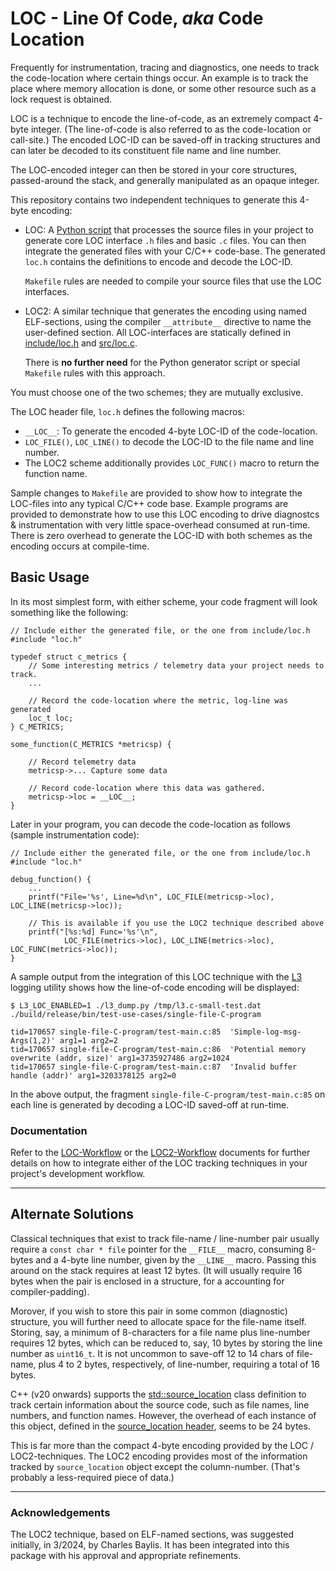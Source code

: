 # LOC - Line Of Code, _aka_ Code Location

Frequently for instrumentation, tracing and diagnostics, one needs to track the
code-location where certain things occur. An example is to track the
place where memory allocation is done, or some other resource such as a lock
request is obtained.

LOC is a technique to encode the line-of-code, as an extremely compact 4-byte
integer. (The line-of-code is also referred to as the code-location or call-site.)
The encoded LOC-ID can be saved-off in tracking structures and can later be decoded
to its constituent file name and line number.


The LOC-encoded integer can then be stored in your core structures,
passed-around the stack, and generally manipulated as an opaque integer.

This repository contains two independent techniques to generate this 4-byte encoding:

- LOC: A [Python script](./loc/gen_loc_files.py) that processes the source files
  in your project to generate core LOC interface `.h` files and basic `.c` files.
  You can then integrate the generated files with your C/C++ code-base.
  The generated `loc.h` contains the definitions to encode and decode the LOC-ID.

  `Makefile` rules are needed to compile your source files that use the LOC interfaces.

- LOC2: A similar technique that generates the encoding using named ELF-sections,
  using the compiler `__attribute__` directive to name the user-defined section.
  All LOC-interfaces are statically defined in [include/loc.h](./include/loc.h)
  and [src/loc.c](./src/loc.c).

  There is **no further need** for the Python generator script or special
  `Makefile` rules with this approach.

You must choose one of the two schemes; they are mutually exclusive.

The LOC header file, `loc.h` defines the following macros:
- `__LOC__`: To generate the encoded 4-byte LOC-ID of the code-location.
- `LOC_FILE()`, `LOC_LINE()` to decode the LOC-ID to the file name and line number.
- The LOC2 scheme additionally provides `LOC_FUNC()` macro to return the function name.

Sample changes to `Makefile` are provided to show how to integrate the LOC-files
into any typical C/C++ code base. Example programs are provided
to demonstrate how to use this LOC encoding to drive diagnostcs & instrumentation
with very little space-overhead consumed at run-time. There is zero overhead to
generate the LOC-ID with both schemes as the encoding occurs at compile-time.

## Basic Usage

In its most simplest form, with either scheme, your code fragment will look something
like the following:

```
// Include either the generated file, or the one from include/loc.h
#include "loc.h"

typedef struct c_metrics {
    // Some interesting metrics / telemetry data your project needs to track.
    ...

    // Record the code-location where the metric, log-line was generated
    loc_t loc;
} C_METRICS;

some_function(C_METRICS *metricsp) {

    // Record telemetry data
    metricsp->... Capture some data

    // Record code-location where this data was gathered.
    metricsp->loc = __LOC__;
}
```

Later in your program, you can decode the code-location as follows (sample instrumentation code):

```
// Include either the generated file, or the one from include/loc.h
#include "loc.h"

debug_function() {
    ...
    printf("File='%s', Line=%d\n", LOC_FILE(metricsp->loc), LOC_LINE(metricsp->loc));

    // This is available if you use the LOC2 technique described above
    printf("[%s:%d] Func='%s'\n",
            LOC_FILE(metrics->loc), LOC_LINE(metrics->loc), LOC_FUNC(metrics->loc));
}
```

A sample output from the integration of this LOC technique with the
[L3](https://github.com/undoio/l3)
logging utility shows how the line-of-code encoding will be displayed:

```
$ L3_LOC_ENABLED=1 ./l3_dump.py /tmp/l3.c-small-test.dat ./build/release/bin/test-use-cases/single-file-C-program

tid=170657 single-file-C-program/test-main.c:85  'Simple-log-msg-Args(1,2)' arg1=1 arg2=2
tid=170657 single-file-C-program/test-main.c:86  'Potential memory overwrite (addr, size)' arg1=3735927486 arg2=1024
tid=170657 single-file-C-program/test-main.c:87  'Invalid buffer handle (addr)' arg1=3203378125 arg2=0

```

In the above output, the fragment `single-file-C-program/test-main.c:85` on each
line is generated by decoding a LOC-ID saved-off at run-time.

### Documentation

Refer to the [LOC-Workflow](./Docs/LOC-Workflow.md)
or the [LOC2-Workflow](./Docs/LOC2-Workflow.md) documents for further details on
how to integrate either of the LOC tracking techniques in your project's development
workflow.

----
## Alternate Solutions

Classical techniques that exist to track file-name / line-number pair usually
require a `const char * file` pointer for the `__FILE__` macro, consuming
8-bytes and a 4-byte line number, given by the `__LINE__` macro. Passing
this around on the stack requires at least 12 bytes. (It will usually require
16 bytes when the pair is enclosed in a structure, for a accounting for
compiler-padding).

Morover, if you wish to store this pair in some common (diagnostic) structure,
you will further need to allocate space for the file-name itself.
Storing, say, a minimum of 8-characters for a file name plus line-number requires
12 bytes, which can be reduced to, say, 10 bytes by storing the
line number as `uint16_t`. It is not uncommon to save-off 12 to 14 chars of
file-name, plus 4 to 2 bytes, respectively, of line-number, requiring a total
of 16 bytes.

C++ (v20 onwards) supports the
[std::source_location](https://en.cppreference.com/w/cpp/utility/source_location)
class definition to track  certain information about the source code, such as file
 names, line numbers, and function names. However, the overhead of each instance
 of this object, defined in the
 [source_location header](https://en.cppreference.com/w/cpp/header/source_location),
 seems to be 24 bytes.

 This is far more than the compact 4-byte encoding provided by the LOC /
  LOC2-techniques. The LOC2 encoding provides most of the information tracked by
  `source_location` object except the column-number.
  (That's probably a less-required piece of data.)

------
### Acknowledgements

The LOC2 technique, based on ELF-named sections, was suggested initially,
in 3/2024, by Charles Baylis. It has been integrated into this package with
his approval and appropriate refinements.
